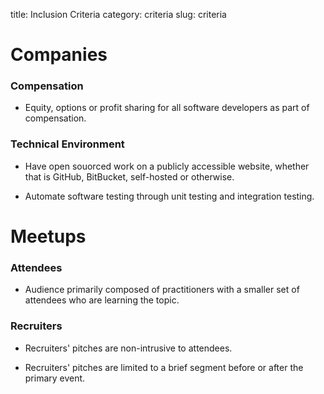 title: Inclusion Criteria
category: criteria
slug: criteria

# Companies

### Compensation
* Equity, options or profit sharing for all software developers as part of 
  compensation.

### Technical Environment
* Have open souorced work on a publicly accessible website, whether that is
  GitHub, BitBucket, self-hosted or otherwise.

* Automate software testing through unit testing and integration testing.


# Meetups

### Attendees
* Audience primarily composed of practitioners with a smaller set of 
  attendees who are learning the topic.

### Recruiters
* Recruiters' pitches are non-intrusive to attendees. 

* Recruiters' pitches are limited to a brief segment before or after 
  the primary event.

